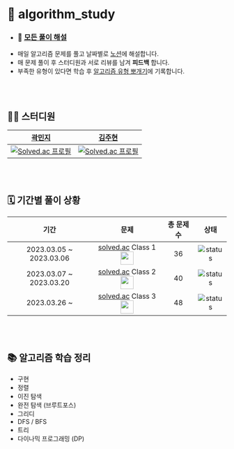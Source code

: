 # 🫧 algorithm_study
- ### 📁 [모든 풀이 해설](https://www.notion.so/00d4fae98a14456fb33aed27e073737b?v=064e34fc1a1c44679a1f16155668adb7&pvs=4)
- 매일 알고리즘 문제를 풀고 날짜별로 [노션](https://www.notion.so/aba9f8bf2a7f41d0b9b86d4c1ea905a4?pvs=4)에 해설합니다.
- 매 문제 풀이 후 스터디원과 서로 리뷰를 남겨 **피드백** 합니다.
- 부족한 유형이 있다면 학습 후 [알고리즘 유형 뽀개기](https://www.notion.so/fef01af379f74ff38dbcf6384ac54458?v=16fb17c560154032938b42236ca7406f&pvs=4)에 기록합니다.

<br/>
<br/>

## 🧑‍💻 스터디원
|[곽민지](https://github.com/minji-gwak)|[김주현](https://github.com/sangpok)|
|:---:|:---:|
|[![Solved.ac 프로필](http://mazassumnida.wtf/api/v2/generate_badge?boj=mini0006)](https://solved.ac/mini0006)|[![Solved.ac 프로필](http://mazassumnida.wtf/api/v2/generate_badge?boj=sangpok)](https://solved.ac/sangpok)|

<br/>
<br/>

## 🗓️ 기간별 풀이 상황
|기간|문제|총 문제 수|상태|
|:---:|:---:|:---:|:---:|
|2023.03.05 ~ 2023.03.06|<div>[solved.ac](https://solved.ac/class) Class 1 <img src="https://static.solved.ac/class/c1s.svg" width="30px" height="30px"></div>|36|![status](https://img.shields.io/badge/-완료-0885CC)|
|2023.03.07 ~ 2023.03.20|[solved.ac](https://solved.ac/class) Class 2 <img src="https://static.solved.ac/class/c2s.svg" width="30px" height="30px">|40|![status](https://img.shields.io/badge/-완료-0885CC)|
|2023.03.26 ~ |[solved.ac](https://solved.ac/class) Class 3 <img src="https://static.solved.ac/class/c3s.svg" width="30px" height="30px">|48|![status](https://img.shields.io/badge/-진행-31AE0F)|

<br/>
<br/>

## 📚 알고리즘 학습 정리
- 구현
- 정렬
- 이진 탐색
- 완전 탐색 (브루트포스)
- 그리디
- DFS / BFS
- 트리
- 다이나믹 프로그래밍 (DP)
